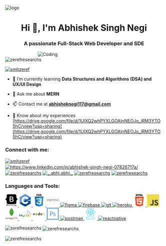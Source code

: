 ![logo](https://i.pinimg.com/originals/80/6a/6a/806a6ab613d15347d42a296f6da82680.gif)
<h1 align="center">Hi 👋, I'm Abhishek Singh Negi</h1>
<h3 align="center">A passionate Full-Stack Web Developer and SDE</h3>
<img align="right" alt="Coding" width="400" src="https://i.pinimg.com/originals/ac/73/5e/ac735e36cd4aa0b84fceec0c12713598.gif">

<p align="left"> <img src="https://komarev.com/ghpvc/?username=zerefresearchs&label=Profile%20views&color=0e75b6&style=flat" alt="zerefresearchs" /> </p>

<p align="left"> <a href="https://twitter.com/smhzeref" target="blank"><img src="https://img.shields.io/twitter/follow/smhzeref?logo=twitter&style=for-the-badge" alt="smhzeref" /></a> </p>

- 🌱 I’m currently learning **Data Structures and Algorithms (DSA) and UX/UI Design**

- 💬 Ask me about **MERN**

- 📫 Contact me at **abhisheknegi117@gmail.com**

- 📄 Know about my experiences [https://drive.google.com/file/d/1UlXQ2whPYXLGOAInNEOJo_iRM3YTO5hC/view?usp=sharing](https://drive.google.com/file/d/1UlXQ2whPYXLGOAInNEOJo_iRM3YTO5hC/view?usp=sharing)

<h3 align="left">Connect with me:</h3>
<p align="left">
<a href="https://twitter.com/smhzeref" target="blank"><img align="center" src="https://raw.githubusercontent.com/rahuldkjain/github-profile-readme-generator/master/src/images/icons/Social/twitter.svg" alt="smhzeref" height="30" width="40" /></a>
<a href="https://linkedin.com/in/https://www.linkedin.com/in/abhishek-singh-negi-07826717a/" target="blank"><img align="center" src="https://raw.githubusercontent.com/rahuldkjain/github-profile-readme-generator/master/src/images/icons/Social/linked-in-alt.svg" alt="https://www.linkedin.com/in/abhishek-singh-negi-07826717a/" height="30" width="40" /></a>
<a href="https://codesandbox.com/zerefresearchs" target="blank"><img align="center" src="https://raw.githubusercontent.com/rahuldkjain/github-profile-readme-generator/master/src/images/icons/Social/codesandbox.svg" alt="zerefresearchs" height="30" width="40" /></a>
<a href="https://instagram.com/_.abhi.abhi._" target="blank"><img align="center" src="https://raw.githubusercontent.com/rahuldkjain/github-profile-readme-generator/master/src/images/icons/Social/instagram.svg" alt="_.abhi.abhi._" height="30" width="40" /></a>
<a href="https://www.leetcode.com/zerefresearchs" target="blank"><img align="center" src="https://raw.githubusercontent.com/rahuldkjain/github-profile-readme-generator/master/src/images/icons/Social/leet-code.svg" alt="zerefresearchs" height="30" width="40" /></a>
<a href="https://auth.geeksforgeeks.org/user/zerefresearchs" target="blank"><img align="center" src="https://raw.githubusercontent.com/rahuldkjain/github-profile-readme-generator/master/src/images/icons/Social/geeks-for-geeks.svg" alt="zerefresearchs" height="30" width="40" /></a>
</p>

<h3 align="left">Languages and Tools:</h3>
<p align="left"> <a href="https://getbootstrap.com" target="_blank" rel="noreferrer"> <img src="https://raw.githubusercontent.com/devicons/devicon/master/icons/bootstrap/bootstrap-plain-wordmark.svg" alt="bootstrap" width="40" height="40"/> </a> <a href="https://www.w3schools.com/cpp/" target="_blank" rel="noreferrer"> <img src="https://raw.githubusercontent.com/devicons/devicon/master/icons/cplusplus/cplusplus-original.svg" alt="cplusplus" width="40" height="40"/> </a> <a href="https://www.w3schools.com/css/" target="_blank" rel="noreferrer"> <img src="https://raw.githubusercontent.com/devicons/devicon/master/icons/css3/css3-original-wordmark.svg" alt="css3" width="40" height="40"/> </a> <a href="https://expressjs.com" target="_blank" rel="noreferrer"> <img src="https://raw.githubusercontent.com/devicons/devicon/master/icons/express/express-original-wordmark.svg" alt="express" width="40" height="40"/> </a> <a href="https://www.figma.com/" target="_blank" rel="noreferrer"> <img src="https://www.vectorlogo.zone/logos/figma/figma-icon.svg" alt="figma" width="40" height="40"/> </a> <a href="https://firebase.google.com/" target="_blank" rel="noreferrer"> <img src="https://www.vectorlogo.zone/logos/firebase/firebase-icon.svg" alt="firebase" width="40" height="40"/> </a> <a href="https://git-scm.com/" target="_blank" rel="noreferrer"> <img src="https://www.vectorlogo.zone/logos/git-scm/git-scm-icon.svg" alt="git" width="40" height="40"/> </a> <a href="https://heroku.com" target="_blank" rel="noreferrer"> <img src="https://www.vectorlogo.zone/logos/heroku/heroku-icon.svg" alt="heroku" width="40" height="40"/> </a> <a href="https://www.w3.org/html/" target="_blank" rel="noreferrer"> <img src="https://raw.githubusercontent.com/devicons/devicon/master/icons/html5/html5-original-wordmark.svg" alt="html5" width="40" height="40"/> </a> <a href="https://developer.mozilla.org/en-US/docs/Web/JavaScript" target="_blank" rel="noreferrer"> <img src="https://raw.githubusercontent.com/devicons/devicon/master/icons/javascript/javascript-original.svg" alt="javascript" width="40" height="40"/> </a> <a href="https://www.mongodb.com/" target="_blank" rel="noreferrer"> <img src="https://raw.githubusercontent.com/devicons/devicon/master/icons/mongodb/mongodb-original-wordmark.svg" alt="mongodb" width="40" height="40"/> </a> <a href="https://www.mysql.com/" target="_blank" rel="noreferrer"> <img src="https://raw.githubusercontent.com/devicons/devicon/master/icons/mysql/mysql-original-wordmark.svg" alt="mysql" width="40" height="40"/> </a> <a href="https://nodejs.org" target="_blank" rel="noreferrer"> <img src="https://raw.githubusercontent.com/devicons/devicon/master/icons/nodejs/nodejs-original-wordmark.svg" alt="nodejs" width="40" height="40"/> </a> <a href="https://www.photoshop.com/en" target="_blank" rel="noreferrer"> <img src="https://raw.githubusercontent.com/devicons/devicon/master/icons/photoshop/photoshop-line.svg" alt="photoshop" width="40" height="40"/> </a> <a href="https://postman.com" target="_blank" rel="noreferrer"> <img src="https://www.vectorlogo.zone/logos/getpostman/getpostman-icon.svg" alt="postman" width="40" height="40"/> </a> <a href="https://reactjs.org/" target="_blank" rel="noreferrer"> <img src="https://raw.githubusercontent.com/devicons/devicon/master/icons/react/react-original-wordmark.svg" alt="react" width="40" height="40"/> </a> <a href="https://reactnative.dev/" target="_blank" rel="noreferrer"> <img src="https://reactnative.dev/img/header_logo.svg" alt="reactnative" width="40" height="40"/> </a> </p>

<p><img align="left" src="https://github-readme-stats.vercel.app/api/top-langs?username=zerefresearchs&show_icons=true&locale=en&layout=compact" alt="zerefresearchs" /></p>

<p>&nbsp;<img align="center" src="https://github-readme-stats.vercel.app/api?username=zerefresearchs&show_icons=true&locale=en" alt="zerefresearchs" /></p>

<p><img align="center" src="https://github-readme-streak-stats.herokuapp.com/?user=zerefresearchs&" alt="zerefresearchs" /></p>
